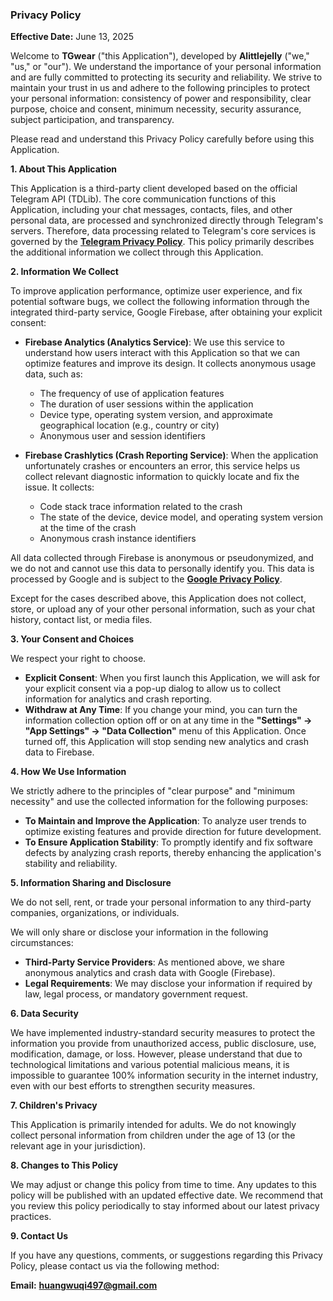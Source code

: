 ### **Privacy Policy**

**Effective Date:** June 13, 2025

Welcome to **TGwear** ("this Application"), developed by **Alittlejelly** ("we," "us," or "our"). We understand the importance of your personal information and are fully committed to protecting its security and reliability. We strive to maintain your trust in us and adhere to the following principles to protect your personal information: consistency of power and responsibility, clear purpose, choice and consent, minimum necessity, security assurance, subject participation, and transparency.

Please read and understand this Privacy Policy carefully before using this Application.

**1. About This Application**

This Application is a third-party client developed based on the official Telegram API (TDLib). The core communication functions of this Application, including your chat messages, contacts, files, and other personal data, are processed and synchronized directly through Telegram's servers. Therefore, data processing related to Telegram's core services is governed by the **[Telegram Privacy Policy](https://telegram.org/privacy)**. This policy primarily describes the additional information we collect through this Application.

**2. Information We Collect**

To improve application performance, optimize user experience, and fix potential software bugs, we collect the following information through the integrated third-party service, Google Firebase, after obtaining your explicit consent:

* **Firebase Analytics (Analytics Service)**: We use this service to understand how users interact with this Application so that we can optimize features and improve its design. It collects anonymous usage data, such as:

    * The frequency of use of application features
    * The duration of user sessions within the application
    * Device type, operating system version, and approximate geographical location (e.g., country or city)
    * Anonymous user and session identifiers

* **Firebase Crashlytics (Crash Reporting Service)**: When the application unfortunately crashes or encounters an error, this service helps us collect relevant diagnostic information to quickly locate and fix the issue. It collects:

    * Code stack trace information related to the crash
    * The state of the device, device model, and operating system version at the time of the crash
    * Anonymous crash instance identifiers

All data collected through Firebase is anonymous or pseudonymized, and we do not and cannot use this data to personally identify you. This data is processed by Google and is subject to the **[Google Privacy Policy](https://policies.google.com/privacy)**.

Except for the cases described above, this Application does not collect, store, or upload any of your other personal information, such as your chat history, contact list, or media files.

**3. Your Consent and Choices**

We respect your right to choose.

* **Explicit Consent**: When you first launch this Application, we will ask for your explicit consent via a pop-up dialog to allow us to collect information for analytics and crash reporting.
* **Withdraw at Any Time**: If you change your mind, you can turn the information collection option off or on at any time in the **"Settings" -\> "App Settings" -\> "Data Collection"** menu of this Application. Once turned off, this Application will stop sending new analytics and crash data to Firebase.

**4. How We Use Information**

We strictly adhere to the principles of "clear purpose" and "minimum necessity" and use the collected information for the following purposes:

* **To Maintain and Improve the Application**: To analyze user trends to optimize existing features and provide direction for future development.
* **To Ensure Application Stability**: To promptly identify and fix software defects by analyzing crash reports, thereby enhancing the application's stability and reliability.

**5. Information Sharing and Disclosure**

We do not sell, rent, or trade your personal information to any third-party companies, organizations, or individuals.

We will only share or disclose your information in the following circumstances:

* **Third-Party Service Providers**: As mentioned above, we share anonymous analytics and crash data with Google (Firebase).
* **Legal Requirements**: We may disclose your information if required by law, legal process, or mandatory government request.

**6. Data Security**

We have implemented industry-standard security measures to protect the information you provide from unauthorized access, public disclosure, use, modification, damage, or loss. However, please understand that due to technological limitations and various potential malicious means, it is impossible to guarantee 100% information security in the internet industry, even with our best efforts to strengthen security measures.

**7. Children's Privacy**

This Application is primarily intended for adults. We do not knowingly collect personal information from children under the age of 13 (or the relevant age in your jurisdiction).

**8. Changes to This Policy**

We may adjust or change this policy from time to time. Any updates to this policy will be published with an updated effective date. We recommend that you review this policy periodically to stay informed about our latest privacy practices.

**9. Contact Us**

If you have any questions, comments, or suggestions regarding this Privacy Policy, please contact us via the following method:

**Email:** **huangwuqi497@gmail.com**
